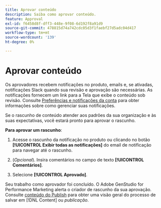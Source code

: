 ```yaml
---
title: Aprovar conteúdo
description: Saiba como aprovar conteúdo.
feature: Approval
exl-id: f6458d8f-dff3-448e-9f08-6d192f8a91d9
source-git-commit: 478815d74a742cdc05d3f1faebf27d5adc04d417
workflow-type: tm+mt
source-wordcount: '139'
ht-degree: 0%

---
```


# Aprovar conteúdo

Os aprovadores recebem notificações no produto, emails e, se ativadas, notificações Slack quando sua revisão e aprovação são necessárias. As notificações fornecem um link para a Tela que exibe o conteúdo sob revisão. Consulte [Preferências e notificações da conta](https://experienceleague.adobe.com/en/docs/core-services/interface/features/account-preferences) para obter informações sobre como gerenciar suas notificações.

Se o rascunho de conteúdo atender aos padrões da sua organização e às suas expectativas, você estará pronto para aprovar o rascunho.

**Para aprovar um rascunho**:

1. Acesse o rascunho da notificação no produto ou clicando no botão **[!UICONTROL Exibir todas as notificações]** do email de notificação para navegar até o rascunho.

1. (_Opcional_). Insira comentários no campo de texto **[!UICONTROL Comentários]**.

1. Selecione **[!UICONTROL Aprovado]**.

Seu trabalho como aprovador foi concluído. O Adobe GenStudio for Performance Marketing alerta o criador de rascunho da sua aprovação. Consulte [conteúdo do Publish](./publish-content.md) para obter uma visão geral do processo de salvar em [!DNL Content] ou _publicação_.
